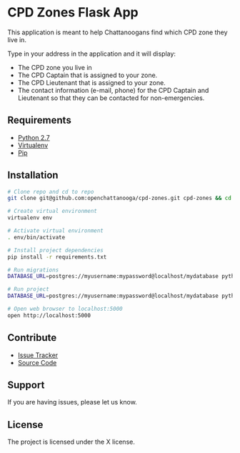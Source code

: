 # CPD Zones Flask App

This application is meant to help Chattanoogans find which CPD zone they live in.

Type in your address in the application and it will display:

  * The CPD zone you live in
  * The CPD Captain that is assigned to your zone.
  * The CPD Lieutenant that is assigned to your zone.
  * The contact information (e-mail, phone) for the CPD Captain and Lieutenant so that they can be contacted for non-emergencies.

## Requirements

- [Python 2.7](https://www.python.org/)
- [Virtualenv](https://virtualenv.pypa.io/en/latest/)
- [Pip](https://pip.pypa.io/en/latest/installing.html)

## Installation

~~~ sh
# Clone repo and cd to repo
git clone git@github.com:openchattanooga/cpd-zones.git cpd-zones && cd cpd-zones

# Create virtual environment
virtualenv env

# Activate virtual environment
. env/bin/activate

# Install project dependencies
pip install -r requirements.txt

# Run migrations
DATABASE_URL=postgres://myusername:mypassword@localhost/mydatabase python app.py db upgrade

# Run project
DATABASE_URL=postgres://myusername:mypassword@localhost/mydatabase python app.py db upgrade

# Open web browser to localhost:5000
open http://localhost:5000
~~~

## Contribute

- [Issue Tracker](github.com/openchattanooga/cpd-zones/issues)
- [Source Code](github.com/openchattanooga/cpd-zones)

## Support

If you are having issues, please let us know.


## License

The project is licensed under the X license.

